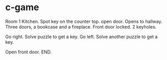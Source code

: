 # c-game

Room 1
Kitchen. Spot key on the counter top. open door.
Opens to hallway. Three doors, a bookcase and a fireplace. Front door locked. 2 keyholes.

Go right. Solve puzzle to get a key.
Go left. Solve another puzzle to get a key.

Open front door. END.
